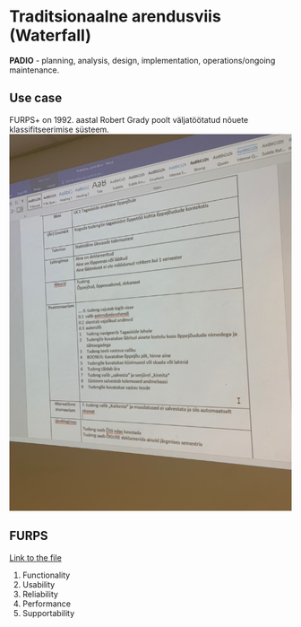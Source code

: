 # Traditsionaalne arendusviis (Waterfall)

**PADIO** - planning, analysis, design, implementation, operations/ongoing maintenance.

## Use case

FURPS+ on 1992. aastal Robert Grady poolt väljatöötatud nõuete klassifitseerimise süsteem.
![](images/suureparaneUseCase.jpg)

## FURPS
[Link to the file](extra/furps.docs)

1. Functionality
2. Usability
3. Reliability
4. Performance
5. Supportability
